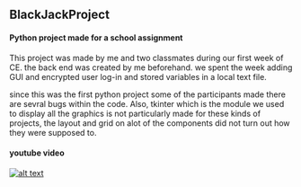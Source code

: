 ## BlackJackProject
#### Python project made for a school assignment

This project was made by me and two classmates during our first week of CE.
the back end was created by me beforehand. we spent the week adding GUI and encrypted user log-in and
stored variables in a local text file.

since this was the first python project some of the participants made there are sevral bugs within the code.
Also, tkinter which is the module we used to display all the graphics is not particularly made for these kinds
of projects, the layout and grid on alot of the components did not turn out how they were supposed to.

#### youtube video

[![alt text](https://i.gyazo.com/074adf4d6785584fe7f4fc8dc9954b4a.jpg)](https://youtu.be/zFbXE_hHVCg)
